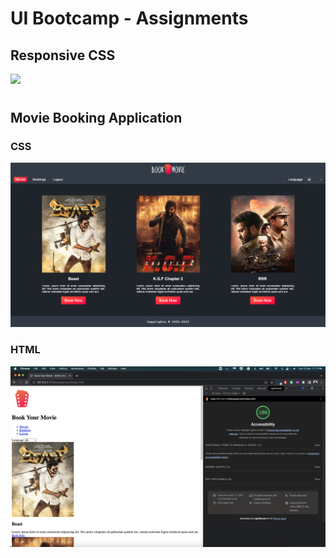 # UI Bootcamp - Assignments

## Responsive CSS

![](images/responsive-css.gif)

#

## Movie Booking Application

### CSS
![CSS complete image](images/movie-booking-CSS.png)
### HTML
![HTML complete image](images/movie-booking-HTML.png)